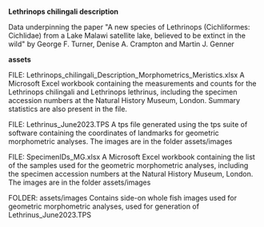 **Lethrinops chilingali description**

Data underpinning the paper "A new species of Lethrinops (Cichliformes: Cichlidae) from a Lake Malawi satellite lake, believed to be extinct in the wild" by George F. Turner, Denise A. Crampton and Martin J. Genner

**assets**

FILE: Lethrinops_chilingali_Description_Morphometrics_Meristics.xlsx 
A Microsoft Excel workbook containing the measurements and counts for the Lethrinops chilingali and Lethrinops lethrinus, including the specimen accession numbers at the Natural History Museum, London. Summary statistics are also present in the file. 

FILE: Lethrinus_June2023.TPS
A tps file generated using the tps suite of software containing the coordinates of landmarks for geometric morphometric analyses. The images are in the folder assets/images

FILE: SpecimenIDs_MG.xlsx
A Microsoft Excel workbook containing the list of the samples used for the geometric morphometric analyses, including the specimen accession numbers at the Natural History Museum, London. The images are in the folder assets/images

FOLDER: assets/images
Contains side-on whole fish images used for geometric morphometric analyses, used for generation of Lethrinus_June2023.TPS
